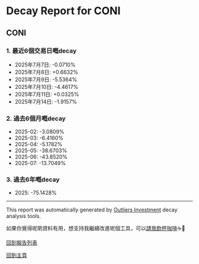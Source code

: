 # Decay Report for CONI

## CONI

### 1. 最近6個交易日嘅decay

- 2025年7月7日: -0.0710%
- 2025年7月8日: +0.6632%
- 2025年7月9日: -5.5364%
- 2025年7月10日: -4.4617%
- 2025年7月11日: +0.0325%
- 2025年7月14日: -1.9157%

### 2. 過去6個月嘅decay

- 2025-02: -3.0809%
- 2025-03: -6.4160%
- 2025-04: -5.1782%
- 2025-05: -38.6703%
- 2025-06: -43.8520%
- 2025-07: -13.7049%

### 3. 過去6年嘅decay

- 2025: -75.1428%

------------------------------
This report was automatically generated by [Outliers Investment](https://outliersecon.github.io/Outliers-Investment/) decay analysis tools.

如果你覺得呢啲資料有用，想支持我繼續改進呢個工具，可以[請我飲杯咖啡](https://buymeacoffee.com/outliersecon)☕🙏

[回到報告列表](https://outliersecon.github.io/Outliers-Investment/reports/reports_public)

[回到主頁](https://outliersecon.github.io/Outliers-Investment/)